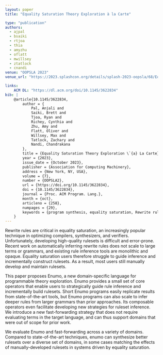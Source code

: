 ```yaml
---
layout: paper
title: "Equality Saturation Theory Exploration à la Carte"

type: "publication"
authors:
  - ajpal
  - bsaiki
  - rtjoa
  - thia
  - amyzhu
  - oflatt
  - mwillsey
  - ztatlock
  - cnandi
venue: "OOPSLA 2023"
venue_url: "https://2023.splashcon.org/details/splash-2023-oopsla/68/Equality-Saturation-Theory-Exploration-la-Carte"

links:
    ACM DL: "https://dl.acm.org/doi/10.1145/3622834"
bib: |
    @article{10.1145/3622834,
        author = {
            Pal, Anjali and
            Saiki, Brett and
            Tjoa, Ryan and
            Richey, Cynthia and
            Zhu, Amy and
            Flatt, Oliver and
            Willsey, Max and
            Tatlock, Zachary and
            Nandi, Chandrakana
        },
        title = {Equality Saturation Theory Exploration \`{a} La Carte},
        year = {2023},
        issue_date = {October 2023},
        publisher = {Association for Computing Machinery},
        address = {New York, NY, USA},
        volume = {7},
        number = {OOPSLA2},
        url = {https://doi.org/10.1145/3622834},
        doi = {10.1145/3622834},
        journal = {Proc. ACM Program. Lang.},
        month = {oct},
        articleno = {258},
        numpages = {29},
        keywords = {program synthesis, equality saturation, Rewrite rules}
    }
---
```


Rewrite rules are critical in equality saturation, an increasingly popular technique
in optimizing compilers, synthesizers, and verifiers. Unfortunately,
developing high-quality rulesets is difficult and error-prone. Recent
work on automatically inferring rewrite rules does not scale to large
terms or grammars, and existing rule inference tools are monolithic and
opaque. Equality saturation users therefore struggle to guide inference and
incrementally construct rulesets. As a result, most users still
manually develop and maintain rulesets.

This paper proposes Enumo, a new domain-specific language for
programmable theory exploration. Enumo provides a small set of core
operators that enable users to strategically guide rule inference and
incrementally build rulesets. Short Enumo programs easily replicate
results from state-of-the-art tools, but Enumo programs can also scale
to infer deeper rules from larger grammars than prior approaches. Its
composable operators even facilitate developing new strategies for
ruleset inference. We introduce a new fast-forwarding strategy that does not require
evaluating terms in the target language, and can thus support domains
that were out of scope for prior work.

We evaluate Enumo and fast-forwarding across a variety of domains. Compared to
state-of-the-art techniques, enumo can synthesize better rulesets over a
diverse set of domains, in some cases matching the effects of
manually-developed rulesets in systems driven by equality saturation.
